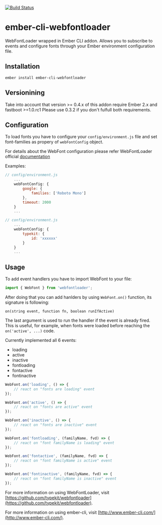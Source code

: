 [![Build Status](https://travis-ci.org/kuzzmi/ember-cli-webfontloader.svg?branch=master)](https://travis-ci.org/kuzzmi/ember-cli-webfontloader)
 
# ember-cli-webfontloader

WebFontLoader wrapped in Ember CLI addon. Allows you to subscribe to events and configure fonts through your Ember environment configuration file.

## Installation

```
ember install ember-cli-webfontloader
```

## Versionining

Take into account that version >= 0.4.x of this addon require Ember 2.x and fastboot >=1.0.rc1
Please use 0.3.2 if you don't fulfull both requirements.


## Configuration

To load fonts you have to configure your `config/environment.js` file and set font-families as propery of `webFontConfig` object.

For details about the WebFont configuration please refer WebFontLoader official [documentation](https://github.com/typekit/webfontloader/blob/master/README.md)

Examples:

```javascript
// config/environment.js
    ...
    webFontConfig: {
        google: {
            families: ['Roboto Mono']
        },
        timeout: 2000
    }
    ...
```

```javascript
// config/environment.js
    ...
    webFontConfig: {
        typekit: {
            id: 'xxxxxx'
        }
    }
    ...
```

## Usage

To add event handlers you have to import WebFont to your file:

```javascript
import { WebFont } from 'webfontloader';
```

After doing that you can add hanlders by using `WebFont.on()` function, its signature is following:

```
on(string event, function fn, boolean runIfActive)
```

The last argument is used to run the handler if the event is already fired. This is useful, for example, when fonts were loaded before reaching the `on('active', ...)` code.

Currently implemented all 6 events:

* loading
* active
* inactive
* fontloading
* fontactive
* fontinactive

```javascript
WebFont.on('loading', () => {
    // react on "fonts are loading" event
});

WebFont.on('active', () => {
    // react on "fonts are active" event
});

WebFont.on('inactive', () => {
    // react on "fonts are inactive" event
});

WebFont.on('fontloading', (familyName, fvd) => {
    // react on "font familyName is loading" event
});

WebFont.on('fontactive', (familyName, fvd) => {
    // react on "font familyName is active" event
});

WebFont.on('fontinactive', (familyName, fvd) => {
    // react on "font familyName is inactive" event
});
```

For more information on using WebFontLoader, visit [https://github.com/typekit/webfontloader](https://github.com/typekit/webfontloader).

For more information on using ember-cli, visit [http://www.ember-cli.com/](http://www.ember-cli.com/).
